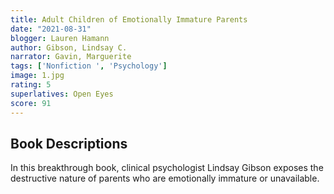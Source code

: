 ```yaml
---
title: Adult Children of Emotionally Immature Parents
date: "2021-08-31"
blogger: Lauren Hamann
author: Gibson, Lindsay C.
narrator: Gavin, Marguerite
tags: ['Nonfiction ', 'Psychology']
image: 1.jpg
rating: 5
superlatives: Open Eyes
score: 91
---
```



## Book Descriptions

In this breakthrough book, clinical psychologist Lindsay Gibson exposes the destructive nature of parents who are emotionally immature or unavailable.